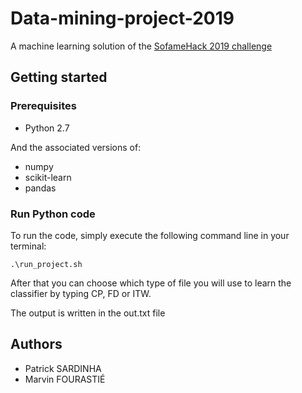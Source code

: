 # Data-mining-project-2019
A machine learning solution of the [SofameHack 2019 challenge](http://sofamehack2019.sofamea.org/challenge)
## Getting started
### Prerequisites
* Python 2.7

And the associated versions of:
* numpy
* scikit-learn
* pandas

### Run Python code
To run the code, simply execute the following command line in your terminal:
```
.\run_project.sh
```
After that you can choose which type of file you will use to learn the classifier by typing CP, FD or ITW.

The output is written in the out.txt file

## Authors
* Patrick SARDINHA
* Marvin FOURASTIÉ
